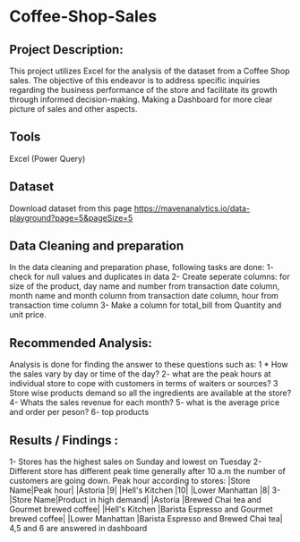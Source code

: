 # Coffee-Shop-Sales

## Project Description:
This project utilizes Excel for the analysis of the dataset from a Coffee Shop sales. The objective of this endeavor is to address specific inquiries regarding the business performance of the store and facilitate its growth through informed decision-making. Making a Dashboard for more clear picture of sales and other aspects.

## Tools
Excel (Power Query)

## Dataset
Download dataset from this page
https://mavenanalytics.io/data-playground?page=5&pageSize=5

## Data Cleaning and preparation 
In the data cleaning and preparation phase, following tasks are done:
1- check for null values and duplicates in data
2- Create seperate columns:
      for size of the product, day name and number from transaction date column, month name and month column from transaction date column, hour from transaction time column
3- Make a column for total_bill from Quantity and unit price.
 

## Recommended Analysis:
Analysis is done for finding the answer to these questions such as:
1 * How the sales vary by day or time of the day?
2- what are the peak hours at individual store to cope with customers in terms of waiters or sources?
3 Store wise products demand so all the ingredients are available at the store?
4- Whats the sales revenue for each month?
5- what is the average price and order per peson?
6- top products 

## Results / Findings :
1- Stores has the highest sales on Sunday and lowest on Tuesday
2- Different store has different peak time generally after 10 a.m the number of customers are going down.
Peak hour according to stores:
|Store Name|Peak hour|
|Astoria    |9|
|Hell's Kitchen   |10|
|Lower Manhattan   |8|
3-|Store Name|Product in high demand|
|Astoria    |Brewed Chai tea and Gourmet brewed coffee|
|Hell's Kitchen   |Barista Espresso and Gourmet brewed coffee|
|Lower Manhattan   |Barista Espresso and Brewed Chai tea|
4,5 and 6 are answered in dashboard








